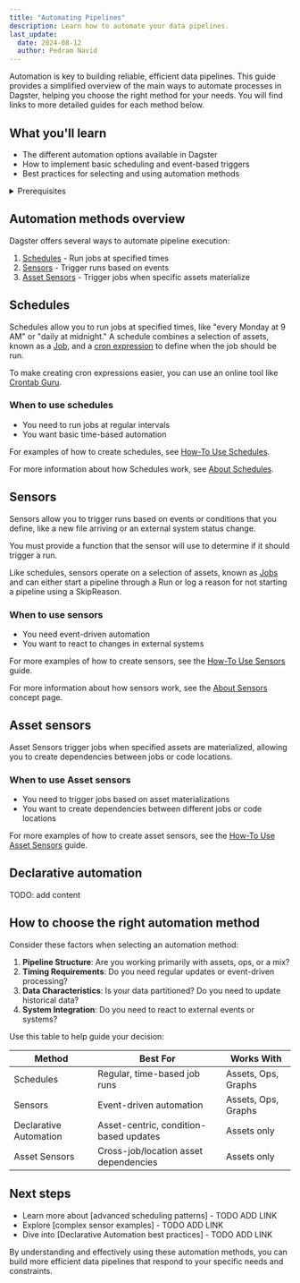 ```yaml
---
title: "Automating Pipelines"
description: Learn how to automate your data pipelines.
last_update:
  date: 2024-08-12
  author: Pedram Navid
---
```


Automation is key to building reliable, efficient data pipelines. This guide provides a simplified overview of the main ways to automate processes in Dagster, helping you choose the right method for your needs. You will find links to more detailed guides for each method below.

## What you'll learn

- The different automation options available in Dagster
- How to implement basic scheduling and event-based triggers
- Best practices for selecting and using automation methods

<details>
  <summary>Prerequisites</summary>

Before continuing, you should be familiar with:

- [Asset definitions](/concepts/assets)
- [Jobs](/concepts/ops-jobs)

</details>

## Automation methods overview

Dagster offers several ways to automate pipeline execution:

1. [Schedules](#schedules) - Run jobs at specified times
2. [Sensors](#sensors) - Trigger runs based on events
3. [Asset Sensors](#asset-sensors) - Trigger jobs when specific assets materialize

## Schedules

Schedules allow you to run jobs at specified times, like "every Monday at 9 AM" or "daily at midnight."
A schedule combines a selection of assets, known as a [Job](/concepts/ops-jobs), and a [cron expression](https://en.wikipedia.org/wiki/Cron)
to define when the job should be run.

To make creating cron expressions easier, you can use an online tool like [Crontab Guru](https://crontab.guru/).

### When to use schedules

- You need to run jobs at regular intervals
- You want basic time-based automation

For examples of how to create schedules, see [How-To Use Schedules](/guides/automation/schedules).

For more information about how Schedules work, see [About Schedules](/concepts/schedules).

## Sensors

Sensors allow you to trigger runs based on events or conditions that you define, like a new file arriving or an external system status change.

You must provide a function that the sensor will use to determine if it should trigger a run.

Like schedules, sensors operate on a selection of assets, known as [Jobs](/concepts/ops-jobs) and can either start a pipeline through a Run or log a reason for not starting a pipeline using a SkipReason.


### When to use sensors

- You need event-driven automation
- You want to react to changes in external systems

For more examples of how to create sensors, see the [How-To Use Sensors](/guides/automation/sensors) guide.

For more information about how sensors work, see the [About Sensors](/concepts/sensors) concept page.

## Asset sensors

Asset Sensors trigger jobs when specified assets are materialized, allowing you to create dependencies between jobs or code locations.

### When to use Asset sensors

- You need to trigger jobs based on asset materializations
- You want to create dependencies between different jobs or code locations

For more examples of how to create asset sensors, see the [How-To Use Asset Sensors](/guides/automation/asset-sensors) guide.

## Declarative automation

TODO: add content

## How to choose the right automation method

Consider these factors when selecting an automation method:

1. **Pipeline Structure**: Are you working primarily with assets, ops, or a mix?
2. **Timing Requirements**: Do you need regular updates or event-driven processing?
3. **Data Characteristics**: Is your data partitioned? Do you need to update historical data?
4. **System Integration**: Do you need to react to external events or systems?

Use this table to help guide your decision:

| Method                 | Best For                               | Works With          |
| ---------------------- | -------------------------------------- | ------------------- |
| Schedules              | Regular, time-based job runs           | Assets, Ops, Graphs |
| Sensors                | Event-driven automation                | Assets, Ops, Graphs |
| Declarative Automation | Asset-centric, condition-based updates | Assets only         |
| Asset Sensors          | Cross-job/location asset dependencies  | Assets only         |

## Next steps

- Learn more about [advanced scheduling patterns] - TODO ADD LINK
- Explore [complex sensor examples] - TODO ADD LINK
- Dive into [Declarative Automation best practices] - TODO ADD LINK

By understanding and effectively using these automation methods, you can build more efficient data pipelines that respond to your specific needs and constraints.
